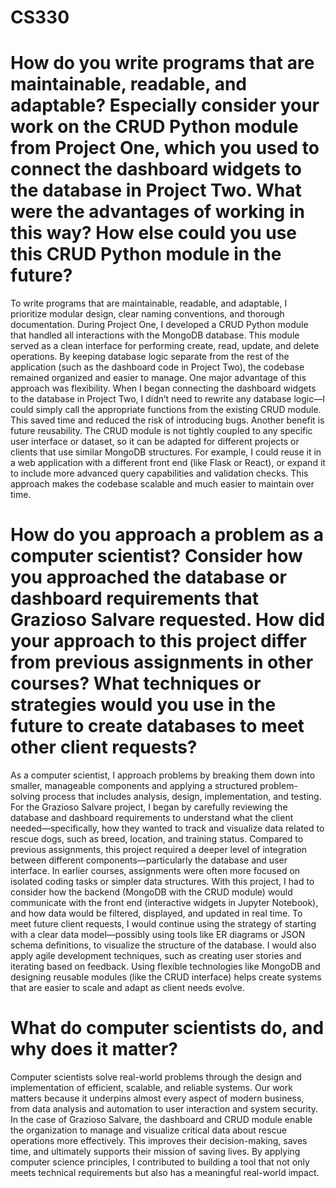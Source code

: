 # CS330

# How do you write programs that are maintainable, readable, and adaptable? Especially consider your work on the CRUD Python module from Project One, which you used to connect the dashboard widgets to the database in Project Two. What were the advantages of working in this way? How else could you use this CRUD Python module in the future?

To write programs that are maintainable, readable, and adaptable, I prioritize modular design, clear naming conventions, and thorough documentation. During Project One, I developed a CRUD Python module that handled all interactions with the MongoDB database. This module served as a clean interface for performing create, read, update, and delete operations. By keeping database logic separate from the rest of the application (such as the dashboard code in Project Two), the codebase remained organized and easier to manage.
One major advantage of this approach was flexibility. When I began connecting the dashboard widgets to the database in Project Two, I didn’t need to rewrite any database logic—I could simply call the appropriate functions from the existing CRUD module. This saved time and reduced the risk of introducing bugs.
Another benefit is future reusability. The CRUD module is not tightly coupled to any specific user interface or dataset, so it can be adapted for different projects or clients that use similar MongoDB structures. For example, I could reuse it in a web application with a different front end (like Flask or React), or expand it to include more advanced query capabilities and validation checks. This approach makes the codebase scalable and much easier to maintain over time.

# How do you approach a problem as a computer scientist? Consider how you approached the database or dashboard requirements that Grazioso Salvare requested. How did your approach to this project differ from previous assignments in other courses? What techniques or strategies would you use in the future to create databases to meet other client requests?

As a computer scientist, I approach problems by breaking them down into smaller, manageable components and applying a structured problem-solving process that includes analysis, design, implementation, and testing. For the Grazioso Salvare project, I began by carefully reviewing the database and dashboard requirements to understand what the client needed—specifically, how they wanted to track and visualize data related to rescue dogs, such as breed, location, and training status.
Compared to previous assignments, this project required a deeper level of integration between different components—particularly the database and user interface. In earlier courses, assignments were often more focused on isolated coding tasks or simpler data structures. With this project, I had to consider how the backend (MongoDB with the CRUD module) would communicate with the front end (interactive widgets in Jupyter Notebook), and how data would be filtered, displayed, and updated in real time.
To meet future client requests, I would continue using the strategy of starting with a clear data model—possibly using tools like ER diagrams or JSON schema definitions, to visualize the structure of the database. I would also apply agile development techniques, such as creating user stories and iterating based on feedback. Using flexible technologies like MongoDB and designing reusable modules (like the CRUD interface) helps create systems that are easier to scale and adapt as client needs evolve.

# What do computer scientists do, and why does it matter?

Computer scientists solve real-world problems through the design and implementation of efficient, scalable, and reliable systems. Our work matters because it underpins almost every aspect of modern business, from data analysis and automation to user interaction and system security. In the case of Grazioso Salvare, the dashboard and CRUD module enable the organization to manage and visualize critical data about rescue operations more effectively. This improves their decision-making, saves time, and ultimately supports their mission of saving lives. By applying computer science principles, I contributed to building a tool that not only meets technical requirements but also has a meaningful real-world impact.
